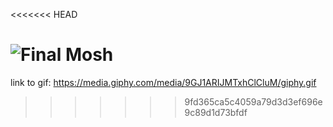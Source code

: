 <<<<<<< HEAD

![Final Mosh](https://media.giphy.com/media/9GJ1ARIJMTxhClCluM/giphy.gif)
=======
link to gif: https://media.giphy.com/media/9GJ1ARIJMTxhClCluM/giphy.gif
>>>>>>> 9fd365ca5c4059a79d3d3ef696e9c89d1d73bfdf
